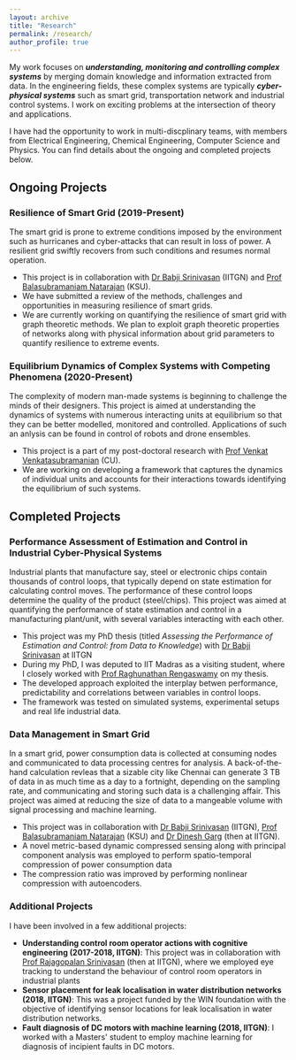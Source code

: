 ```yaml
---
layout: archive
title: "Research"
permalink: /research/
author_profile: true
---
```


My work focuses on ***understanding, monitoring and controlling complex systems*** by merging domain knowledge and information extracted from data. In the engineering fields,
these complex systems are typically ***cyber-physical systems*** such as smart grid, transportation network and industrial control systems. I work on exciting problems at the
intersection of theory and applications.

I have had the opportunity to work in multi-discplinary teams, with members from Electrical Engineering, Chemical Engineering, Computer Science and Physics. You can find details
about the ongoing and completed projects below.

<!-- 
{% include base_path %}

{% for post in site.research/ reversed %}
  {% include archive-single.html %}
{% endfor %} -->

## Ongoing Projects

### Resilience of Smart Grid (2019-Present)
The smart grid is prone to extreme conditions imposed by the environment such as hurricanes and cyber-attacks that can result in loss of power. A resilient grid swiftly recovers
from such conditions and resumes normal operation.
- This project is in collaboration with [Dr Babji Srinivasan](https://www.iitgn.ac.in/faculty/chemical/fac-babji) (IITGN) and
[Prof Balasubramaniam Natarajan](http://www.ece.k-state.edu/people/faculty/natarajan/) (KSU).
- We have submitted a review of the methods, challenges and opportunities in measuring resilience of smart grids.
- We are currently working on quantifying the resilience of smart grid with graph theoretic methods. We plan to exploit graph theoretic properties of networks along with physical
information about grid parameters to quantify resilience to extreme events.

### Equilibrium Dynamics of Complex Systems with Competing Phenomena (2020-Present)
The complexity of modern man-made systems is beginning to challenge the minds of their designers. This project is aimed at understanding the dynamics of systems with numerous
interacting units at equilibrium so that they can be better modelled, monitored and controlled. Applications of such an anlysis can be found in control of robots and drone ensembles.
- This project is a part of my post-doctoral research with [Prof Venkat Venkatasubramanian](https://datascience.columbia.edu/venkat-venkatasubramanian-0) (CU).
- We are working on developing a framework that captures the dynamics of individual units and accounts for their interactions towards identifying the equilibrium of such systems.

<!-- ### Understanding Neural Networks
 -->
## Completed Projects

### Performance Assessment of Estimation and Control in Industrial Cyber-Physical Systems
Industrial plants that manufacture say, steel or electronic chips contain thousands of control loops, that typically depend on state estimation for calculating control moves. The
performance of these control loops determine the quality of the product (steel/chips). This project was aimed at quantifying the performance of state estimation and control in a
manufacturing plant/unit, with several variables interacting with each other.
- This project was my PhD thesis (titled *Assessing the Performance of Estimation and Control: from Data to Knowledge*) with
[Dr Babji Srinivasan](https://www.iitgn.ac.in/faculty/chemical/fac-babji) at IITGN
- During my PhD, I was deputed to IIT Madras as a visiting student, where I closely worked with [Prof Raghunathan Rengaswamy](https://che.iitm.ac.in/?page_id=380) on my thesis.
- The developed approach exploited the interplay betwen performance, predictability and correlations between variables in control loops.
- The framework was tested on simulated systems, experimental setups and real life industrial data.

### Data Management in Smart Grid
In a smart grid, power consumption data is collected at consuming nodes and communicated to data processing centres for analysis. A back-of-the-hand calculation revleas that a
sizable city like Chennai can generate 3 TB of data in as much time as a day to a fortnight, depending on the sampling rate, and communicating and storing such data is a challenging
affair. This project was aimed at reducing the size of data to a mangeable volume with signal processing and machine learning.
- This project was in collaboration with [Dr Babji Srinivasan](https://www.iitgn.ac.in/faculty/chemical/fac-babji) (IITGN), 
[Prof Balasubramaniam Natarajan](http://www.ece.k-state.edu/people/faculty/natarajan/) (KSU) and
[Dr Dinesh Garg](https://researcher.watson.ibm.com/researcher/view.php?person=in-garg.dinesh) (then at IITGN).
- A novel metric-based dynamic compressed sensing along with principal component analysis was employed to perform spatio-temporal compression of power consumption data
- The compression ratio was improved by performing nonlinear compression with autoencoders.

### Additional Projects
I have been involved in a few additional projects:
- **Understanding control room operator actions with cognitive engineering (2017-2018, IITGN)**: This project was in collaboration with
[Prof Rajagopalan Srinivasan](https://che.iitm.ac.in/?page_id=457) (then at IITGN), where we employed eye tracking to understand the behaviour of control room operators in industrial
plants
- **Sensor placement for leak localisation in water distribution networks (2018, IITGN)**: This was a project funded by the WIN foundation with the objective of identifying sensor
locations for leak localisation in water distribution networks.
- **Fault diagnosis of DC motors with machine learning (2018, IITGN)**: I worked with a Masters' student to employ machine learning for diagnosis of incipient faults in DC motors.